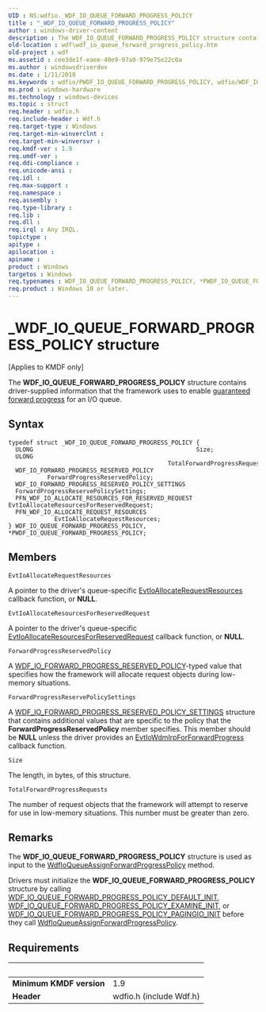 ```yaml
---
UID : NS:wdfio._WDF_IO_QUEUE_FORWARD_PROGRESS_POLICY
title : "_WDF_IO_QUEUE_FORWARD_PROGRESS_POLICY"
author : windows-driver-content
description : The WDF_IO_QUEUE_FORWARD_PROGRESS_POLICY structure contains driver-supplied information that the framework uses to enable guaranteed forward progress for an I/O queue.
old-location : wdf\wdf_io_queue_forward_progress_policy.htm
old-project : wdf
ms.assetid : cee3de1f-eaee-40e9-97a9-979e75e22c0a
ms.author : windowsdriverdev
ms.date : 1/11/2018
ms.keywords : wdfio/PWDF_IO_QUEUE_FORWARD_PROGRESS_POLICY, wdfio/WDF_IO_QUEUE_FORWARD_PROGRESS_POLICY, _WDF_IO_QUEUE_FORWARD_PROGRESS_POLICY, WDF_IO_QUEUE_FORWARD_PROGRESS_POLICY, PWDF_IO_QUEUE_FORWARD_PROGRESS_POLICY, WDF_IO_QUEUE_FORWARD_PROGRESS_POLICY structure, kmdf.wdf_io_queue_forward_progress_policy, DFQueueObjectRef_cfd7143c-1ca1-4ecf-a840-0007971f9197.xml, PWDF_IO_QUEUE_FORWARD_PROGRESS_POLICY structure pointer, *PWDF_IO_QUEUE_FORWARD_PROGRESS_POLICY, wdf.wdf_io_queue_forward_progress_policy
ms.prod : windows-hardware
ms.technology : windows-devices
ms.topic : struct
req.header : wdfio.h
req.include-header : Wdf.h
req.target-type : Windows
req.target-min-winverclnt : 
req.target-min-winversvr : 
req.kmdf-ver : 1.9
req.umdf-ver : 
req.ddi-compliance : 
req.unicode-ansi : 
req.idl : 
req.max-support : 
req.namespace : 
req.assembly : 
req.type-library : 
req.lib : 
req.dll : 
req.irql : Any IRQL.
topictype : 
apitype : 
apilocation : 
apiname : 
product : Windows
targetos : Windows
req.typenames : WDF_IO_QUEUE_FORWARD_PROGRESS_POLICY, *PWDF_IO_QUEUE_FORWARD_PROGRESS_POLICY
req.product : Windows 10 or later.
---
```


# _WDF_IO_QUEUE_FORWARD_PROGRESS_POLICY structure
<p class="CCE_Message">[Applies to KMDF only]

The <b>WDF_IO_QUEUE_FORWARD_PROGRESS_POLICY</b> structure contains driver-supplied information that the framework uses to enable <a href="https://docs.microsoft.com/en-us/windows-hardware/drivers/wdf/guaranteeing-forward-progress-of-i-o-operations">guaranteed forward progress</a> for an I/O queue.

## Syntax
````
typedef struct _WDF_IO_QUEUE_FORWARD_PROGRESS_POLICY {
  ULONG                                              Size;
  ULONG                                              TotalForwardProgressRequests;
  WDF_IO_FORWARD_PROGRESS_RESERVED_POLICY            ForwardProgressReservedPolicy;
  WDF_IO_FORWARD_PROGRESS_RESERVED_POLICY_SETTINGS   ForwardProgressReservePolicySettings;
  PFN_WDF_IO_ALLOCATE_RESOURCES_FOR_RESERVED_REQUEST EvtIoAllocateResourcesForReservedRequest;
  PFN_WDF_IO_ALLOCATE_REQUEST_RESOURCES              EvtIoAllocateRequestResources;
} WDF_IO_QUEUE_FORWARD_PROGRESS_POLICY, *PWDF_IO_QUEUE_FORWARD_PROGRESS_POLICY;
````

## Members


`EvtIoAllocateRequestResources`

A pointer to the driver's queue-specific <a href="..\wdfio\nc-wdfio-evt_wdf_io_allocate_request_resources.md">EvtIoAllocateRequestResources</a> callback function, or <b>NULL</b>.

`EvtIoAllocateResourcesForReservedRequest`

A pointer to the driver's queue-specific <a href="..\wdfio\nc-wdfio-evt_wdf_io_allocate_resources_for_reserved_request.md">EvtIoAllocateResourcesForReservedRequest</a> callback function, or <b>NULL</b>.

`ForwardProgressReservedPolicy`

A <a href="..\wdfio\ne-wdfio-_wdf_io_forward_progress_reserved_policy.md">WDF_IO_FORWARD_PROGRESS_RESERVED_POLICY</a>-typed value that specifies how the framework will allocate request objects during low-memory situations.

`ForwardProgressReservePolicySettings`

A <a href="..\wdfio\ns-wdfio-_wdf_io_forward_progress_reserved_policy_settings.md">WDF_IO_FORWARD_PROGRESS_RESERVED_POLICY_SETTINGS</a> structure that contains additional values that are specific to the policy that the <b>ForwardProgressReservedPolicy</b> member specifies. This member should be <b>NULL</b> unless the driver provides an <a href="..\wdfio\nc-wdfio-evt_wdf_io_wdm_irp_for_forward_progress.md">EvtIoWdmIrpForForwardProgress</a> callback function.

`Size`

The length, in bytes, of this structure.

`TotalForwardProgressRequests`

The number of request objects that the framework will attempt to reserve for use in low-memory situations. This number must be greater than zero.

## Remarks
The <b>WDF_IO_QUEUE_FORWARD_PROGRESS_POLICY</b> structure is used as input to the <a href="..\wdfio\nf-wdfio-wdfioqueueassignforwardprogresspolicy.md">WdfIoQueueAssignForwardProgressPolicy</a> method.

Drivers must initialize the <b>WDF_IO_QUEUE_FORWARD_PROGRESS_POLICY</b> structure by calling <a href="..\wdfio\nf-wdfio-wdf_io_queue_forward_progress_policy_default_init.md">WDF_IO_QUEUE_FORWARD_PROGRESS_POLICY_DEFAULT_INIT</a>, <a href="..\wdfio\nf-wdfio-wdf_io_queue_forward_progress_policy_examine_init.md">WDF_IO_QUEUE_FORWARD_PROGRESS_POLICY_EXAMINE_INIT</a>, or <a href="..\wdfio\nf-wdfio-wdf_io_queue_forward_progress_policy_pagingio_init.md">WDF_IO_QUEUE_FORWARD_PROGRESS_POLICY_PAGINGIO_INIT</a> before they call <a href="..\wdfio\nf-wdfio-wdfioqueueassignforwardprogresspolicy.md">WdfIoQueueAssignForwardProgressPolicy</a>.

## Requirements
| &nbsp; | &nbsp; |
| ---- |:---- |
| **Minimum KMDF version** | 1.9 |
| **Header** | wdfio.h (include Wdf.h) |